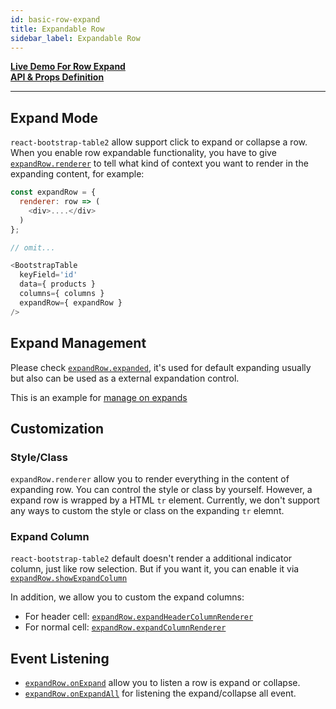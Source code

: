 ```yaml
---
id: basic-row-expand
title: Expandable Row
sidebar_label: Expandable Row
---
```


**[Live Demo For Row Expand](../storybook/index.html?selectedKind=Row%20Expand)**   
**[API & Props Definition](./row-expand-props.html)**

-----

## Expand Mode

`react-bootstrap-table2` allow support click to expand or collapse a row. When you enable row expandable functionality, you have to give [`expandRow.renderer`](./row-expand-props.html#expandrowrenderer-function) to tell what kind of context you want to render in the expanding content, for example: 

```js
const expandRow = {
  renderer: row => (
    <div>....</div>
  )
};

// omit...

<BootstrapTable
  keyField='id'
  data={ products }
  columns={ columns }
  expandRow={ expandRow }
/>

```

## Expand Management
Please check [`expandRow.expanded`](./row-expand-props.html#expandrowexpanded-array), it's used for default expanding usually but also can be used as a external expandation control.   

This is an example for [manage on expands](../storybook/index.html?selectedKind=Row%20Expand&selectedStory=Expand%20Management)

## Customization

### Style/Class
`expandRow.renderer` allow you to render everything in the content of expanding row. You can control the style or class by yourself. However, a expand row is wrapped by a HTML `tr` element. Currently, we don't support any ways to custom the style or class on the expanding `tr` elemnt.

### Expand Column
`react-bootstrap-table2` default doesn't render a additional indicator column, just like row selection. But if you want it, you can enable it via [`expandRow.showExpandColumn`](./row-expand-props.html#expandrowshowexpandcolumn-bool)

In addition, we allow you to custom the expand columns:

* For header cell: [`expandRow.expandHeaderColumnRenderer`](row-expand-props.html#expandrowexpandheadercolumnrenderer-function)
* For normal cell: [`expandRow.expandColumnRenderer`](./row-expand-props.html#expandrowexpandcolumnrenderer-function)


## Event Listening

* [`expandRow.onExpand`](./row-expand-props.html#expandrowonexpand-function) allow you to listen a row is expand or collapse. 
* [`expandRow.onExpandAll`](./row-expand-props.html#expandrowonexpandall-function) for listening the expand/collapse all event.
